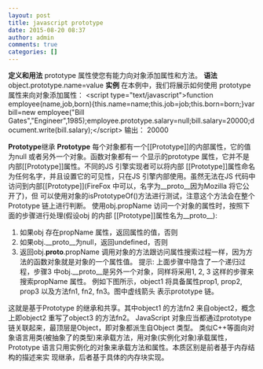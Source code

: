 ```yaml
---
layout: post
title: javascript prototype
date: 2015-08-20 08:37
author: admin
comments: true
categories: []
---
```

<b>定义和用法</b>
prototype 属性使您有能力向对象添加属性和方法。
<b>语法</b>
object.prototype.name=value
<b>实例</b>
在本例中，我们将展示如何使用 prototype 属性来向对象添加属性：
&lt;script type="text/javascript"&gt;function employee(name,job,born){this.name=name;this.job=job;this.born=born;}var bill=new employee("Bill Gates","Engineer",1985);employee.prototype.salary=null;bill.salary=20000;document.write(bill.salary);&lt;/script&gt;
输出：
20000


<b>Prototype</b>继承
<b>Prototype</b>
每个对象都有一个[[Prototype]]的内部属性，它的值为null 或者另外一个对象。函数对象都有一
个显示的prototype 属性，它并不是内部[[Prototype]]属性。不同的JS 引擎实现者可以将内部
[[Prototype]]属性命名为任何名字，并且设置它的可见性，只在JS 引擎内部使用。虽然无法在JS
代码中访问到内部[[Prototype]](FireFox 中可以，名字为__proto__因为Mozilla 将它公开了)，但
可以使用对象的isPrototypeOf()方法进行测试，注意这个方法会在整个Prototype 链上进行判断。
使用obj.propName 访问一个对象的属性时，按照下面的步骤进行处理(假设obj 的内部
[[Prototype]]属性名为__proto__):
1. 如果obj 存在propName 属性，返回属性的值，否则
2. 如果obj.__proto__为null，返回undefined，否则
3. 返回obj.__proto__.propName
调用对象的方法跟访问属性搜索过程一样，因为方法的函数对象就是对象的一个属性值。
提示: 上面步骤中隐含了一个递归过程，步骤3 中obj.__proto__是另外一个对象，同样将采用1,
2, 3 这样的步骤来搜索propName 属性。
例如下图所示，object1 将具备属性prop1, prop2, prop3 以及方法fn1, fn2, fn3。图中虚线箭头
表示prototype 链。



这就是基于Prototype 的继承和共享。其中object1 的方法fn2 来自object2，概念上即object2
重写了object3 的方法fn2。
JavaScript 对象应当都通过prototype 链关联起来，最顶层是Object，即对象都派生自Object
类型。
类似C++等面向对象语言用类(被抽象了的类型)来承载方法，用对象(实例化对象)承载属性，
Prototype 语言只用实例化的对象来承载方法和属性。本质区别是前者基于内存结构的描述来实
现继承，后者基于具体的内存块实现。
